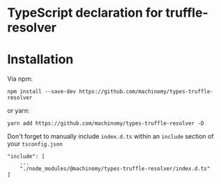# TypeScript declaration for truffle-resolver

# Installation
Via npm:
```
npm install --save-dev https://github.com/machinomy/types-truffle-resolver
```
or yarn:
```
yarn add https://github.com/machinomy/types-truffle-resolver -D
```
Don't forget to manually include `index.d.ts` within an `include` section of your `tsconfig.json`
```
"include": [
    ...
    "./node_modules/@machinomy/types-truffle-resolver/index.d.ts"
]
```